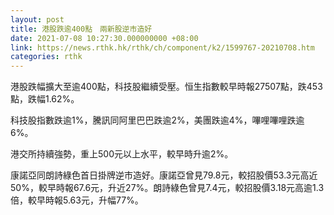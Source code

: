 ```yaml
---
layout: post
title: 港股跌逾400點　兩新股逆市造好
date: 2021-07-08 10:27:30.000000000 +08:00
link: https://news.rthk.hk/rthk/ch/component/k2/1599767-20210708.htm
categories: rthk
---
```


港股跌幅擴大至逾400點，科技股繼續受壓。恒生指數較早時報27507點，跌453點，跌幅1.62%。

科技股指數跌逾1%，騰訊同阿里巴巴跌逾2%，美團跌逾4%，嗶哩嗶哩跌逾6%。

港交所持續強勢，重上500元以上水平，較早時升逾2%。

康諾亞同朗詩綠色首日掛牌逆市造好。康諾亞曾見79.8元，較招股價53.3元高近50%，較早時報67.6元，升近27%。朗詩綠色曾見7.4元，較招股價3.18元高逾1.3倍，較早時報5.63元，升幅77%。
